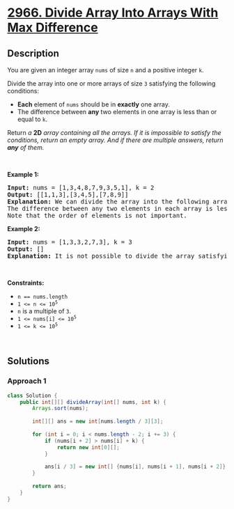 # [2966. Divide Array Into Arrays With Max Difference](https://leetcode.com/problems/divide-array-into-arrays-with-max-difference)

## Description

<p>You are given an integer array <code>nums</code> of size <code>n</code> and a positive integer <code>k</code>.</p>

<p>Divide the array into one or more arrays of size <code>3</code> satisfying the following conditions:</p>

<ul>
    <li><strong>Each</strong> element of <code>nums</code> should be in <strong>exactly</strong> one array.</li>
    <li>The difference between <strong>any</strong> two elements in one array is less than or equal to <code>k</code>.</li>
</ul>

<p>Return <em>a </em><strong>2D</strong><em> array containing all the arrays. If it is impossible to satisfy the conditions, return an empty array. And if there are multiple answers, return <strong>any</strong> of them.</em></p>
<p>&nbsp;</p>

<p><strong class="example">Example 1:</strong></p>
<pre>
<strong>Input:</strong> nums = [1,3,4,8,7,9,3,5,1], k = 2
<strong>Output:</strong> [[1,1,3],[3,4,5],[7,8,9]]
<strong>Explanation:</strong> We can divide the array into the following arrays: [1,1,3], [3,4,5] and [7,8,9].
The difference between any two elements in each array is less than or equal to 2.
Note that the order of elements is not important.
</pre>

<p><strong class="example">Example 2:</strong></p>
<pre>
<strong>Input:</strong> nums = [1,3,3,2,7,3], k = 3
<strong>Output:</strong> []
<strong>Explanation:</strong> It is not possible to divide the array satisfying all the conditions.
</pre>
<p>&nbsp;</p>

<p><strong>Constraints:</strong></p>
<ul>
    <li><code>n == nums.length</code></li>
    <li><code>1 &lt;= n &lt;= 10<sup>5</sup></code></li>
    <li><code>n</code> is a multiple of <code>3</code>.</li>
    <li><code>1 &lt;= nums[i] &lt;= 10<sup>5</sup></code></li>
    <li><code>1 &lt;= k &lt;= 10<sup>5</sup></code></li>
</ul>
<p>&nbsp;</p>

## Solutions

### **Approach 1**

```java
class Solution {
    public int[][] divideArray(int[] nums, int k) {
        Arrays.sort(nums);
        
        int[][] ans = new int[nums.length / 3][3];    
        
        for (int i = 0; i < nums.length - 2; i += 3) {
            if (nums[i + 2] > nums[i] + k) {
                return new int[0][];
            }
            
            ans[i / 3] = new int[] {nums[i], nums[i + 1], nums[i + 2]};
        }
        
        return ans;
    }
}
```

<!-- tabs:end -->